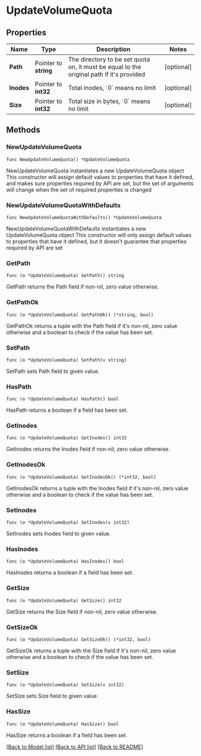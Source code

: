 # UpdateVolumeQuota

## Properties

Name | Type | Description | Notes
------------ | ------------- | ------------- | -------------
**Path** | Pointer to **string** | The directory to be set quota on, it must be equal to the original path if it&#39;s provided | [optional] 
**Inodes** | Pointer to **int32** | Total inodes, &#x60;0&#x60; means no limit | [optional] 
**Size** | Pointer to **int32** | Total size in bytes, &#x60;0&#x60; means no limit | [optional] 

## Methods

### NewUpdateVolumeQuota

`func NewUpdateVolumeQuota() *UpdateVolumeQuota`

NewUpdateVolumeQuota instantiates a new UpdateVolumeQuota object
This constructor will assign default values to properties that have it defined,
and makes sure properties required by API are set, but the set of arguments
will change when the set of required properties is changed

### NewUpdateVolumeQuotaWithDefaults

`func NewUpdateVolumeQuotaWithDefaults() *UpdateVolumeQuota`

NewUpdateVolumeQuotaWithDefaults instantiates a new UpdateVolumeQuota object
This constructor will only assign default values to properties that have it defined,
but it doesn't guarantee that properties required by API are set

### GetPath

`func (o *UpdateVolumeQuota) GetPath() string`

GetPath returns the Path field if non-nil, zero value otherwise.

### GetPathOk

`func (o *UpdateVolumeQuota) GetPathOk() (*string, bool)`

GetPathOk returns a tuple with the Path field if it's non-nil, zero value otherwise
and a boolean to check if the value has been set.

### SetPath

`func (o *UpdateVolumeQuota) SetPath(v string)`

SetPath sets Path field to given value.

### HasPath

`func (o *UpdateVolumeQuota) HasPath() bool`

HasPath returns a boolean if a field has been set.

### GetInodes

`func (o *UpdateVolumeQuota) GetInodes() int32`

GetInodes returns the Inodes field if non-nil, zero value otherwise.

### GetInodesOk

`func (o *UpdateVolumeQuota) GetInodesOk() (*int32, bool)`

GetInodesOk returns a tuple with the Inodes field if it's non-nil, zero value otherwise
and a boolean to check if the value has been set.

### SetInodes

`func (o *UpdateVolumeQuota) SetInodes(v int32)`

SetInodes sets Inodes field to given value.

### HasInodes

`func (o *UpdateVolumeQuota) HasInodes() bool`

HasInodes returns a boolean if a field has been set.

### GetSize

`func (o *UpdateVolumeQuota) GetSize() int32`

GetSize returns the Size field if non-nil, zero value otherwise.

### GetSizeOk

`func (o *UpdateVolumeQuota) GetSizeOk() (*int32, bool)`

GetSizeOk returns a tuple with the Size field if it's non-nil, zero value otherwise
and a boolean to check if the value has been set.

### SetSize

`func (o *UpdateVolumeQuota) SetSize(v int32)`

SetSize sets Size field to given value.

### HasSize

`func (o *UpdateVolumeQuota) HasSize() bool`

HasSize returns a boolean if a field has been set.


[[Back to Model list]](../README.md#documentation-for-models) [[Back to API list]](../README.md#documentation-for-api-endpoints) [[Back to README]](../README.md)


